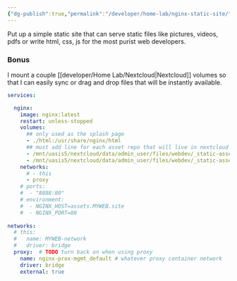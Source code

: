 ```yaml
---
{"dg-publish":true,"permalink":"/developer/home-lab/nginx-static-site/","created":"2025-04-09T22:14:19.491-05:00","updated":"2025-04-09T11:35:54.000-05:00"}
---
```


Put up a simple static site that can serve static files like pictures, videos, pdfs or write html, css, js for the most purist web developers.

### Bonus 
I mount a couple [[developer/Home Lab/Nextcloud\|Nextcloud]] volumes so that I can easily sync or drag and drop files that will be instantly available. 

```yml
services:

  nginx:
    image: nginx:latest
    restart: unless-stopped
    volumes:
      ## only used as the splash page
      - ./html:/usr/share/nginx/html
      ## must add line for each asset repo that will live in nextcloud sub folder
      - /mnt/uasis5/nextcloud/data/admin_user/files/webdev/_static-assets/USERNAME_1:/usr/share/nginx/html/USERNAME_1:ro
      - /mnt/uasis5/nextcloud/data/admin_user/files/webdev/_static-assets/USERNAME_2:/usr/share/nginx/html/USERNAME_2:ro
    networks:
      # - this
      - proxy
    # ports:
    #  - "8888:80"
    # environment:
    #  - NGINX_HOST=assets.MYWEB.site
    #  - NGINX_PORT=80
    
networks:
  # this:
  #   name: MYWEB-network
  #   driver: bridge
  proxy:  # TODO turn back on when using proxy
    name: nginx-prox-mgmt_default # whatever proxy container network
    driver: bridge
    external: true   
```